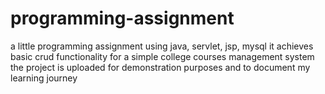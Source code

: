 # programming-assignment
a little programming assignment using java, servlet, jsp, mysql
it achieves basic crud functionality for a simple college courses management system
the project is uploaded for demonstration purposes and to document my learning journey
